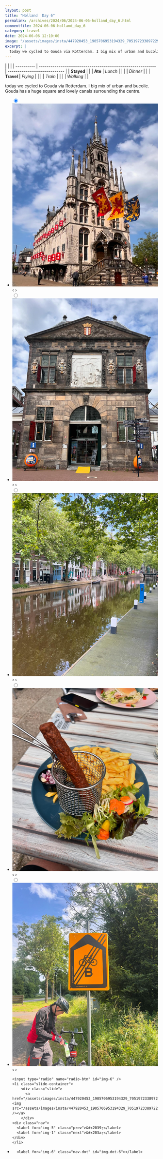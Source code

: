 ```yaml
---
layout: post
title: "Holland  Day 6"
permalink: /archives/2024/06/2024-06-06-holland_day_6.html
commentfile: 2024-06-06-holland_day_6
category: travel
date: 2024-06-06 12:10:00
image: "/assets/images/insta/447920453_1905706953194329_7051972338972298537_n_18003449402552932.jpg"
excerpt: |
  today we cycled to Gouda via Rotterdam. I big mix of urban and bucolic. Gouda has a huge square and lovely canals surrounding the centre.
---
```


|            |                                                              |
| ---------- | ------------------------------------------------------------ | ----------------------------- |
| **Stayed** |  |
| **Ate**    | _Lunch_                                                      |          |
|            | _Dinner_                                                     |          |
| **Travel** | _Flying_                                                     |          |
|            | _Train_                                                      |          |
|            | _Walking_                                                    |          |


today we cycled to Gouda via Rotterdam. I big mix of urban and bucolic. Gouda has a huge square and lovely canals surrounding the centre.


<ul class="slides">
    <input type="radio" name="radio-btn" id="img-1" checked="checked" />
    <li class="slide-container">
        <div class="slide">
          <a href="/assets/images/insta/447893405_998139028639233_3170843450077678408_n_17872005624100280.jpg"><img src="/assets/images/insta/447893405_998139028639233_3170843450077678408_n_17872005624100280.jpg" /></a>
        </div>
    <div class="nav">
      <label for="img-6" class="prev">&#x2039;</label>
      <label for="img-2" class="next">&#x203a;</label>
    </div>
    </li>
        <input type="radio" name="radio-btn" id="img-2"  />
    <li class="slide-container">
        <div class="slide">
          <a href="/assets/images/insta/447905864_868710158365890_6182199839444923457_n_18437017546004450.jpg"><img src="/assets/images/insta/447905864_868710158365890_6182199839444923457_n_18437017546004450.jpg" /></a>
        </div>
    <div class="nav">
      <label for="img-1" class="prev">&#x2039;</label>
      <label for="img-3" class="next">&#x203a;</label>
    </div>
    </li>
        <input type="radio" name="radio-btn" id="img-3"  />
    <li class="slide-container">
        <div class="slide">
          <a href="/assets/images/insta/447886517_1201810710829274_8180759138328550388_n_18309059266157298.jpg"><img src="/assets/images/insta/447886517_1201810710829274_8180759138328550388_n_18309059266157298.jpg" /></a>
        </div>
    <div class="nav">
      <label for="img-2" class="prev">&#x2039;</label>
      <label for="img-4" class="next">&#x203a;</label>
    </div>
    </li>
        <input type="radio" name="radio-btn" id="img-4"  />
    <li class="slide-container">
        <div class="slide">
          <a href="/assets/images/insta/447886081_1542299296501220_2224202255376250164_n_18041158999887582.jpg"><img src="/assets/images/insta/447886081_1542299296501220_2224202255376250164_n_18041158999887582.jpg" /></a>
        </div>
    <div class="nav">
      <label for="img-3" class="prev">&#x2039;</label>
      <label for="img-5" class="next">&#x203a;</label>
    </div>
    </li>
        <input type="radio" name="radio-btn" id="img-5"  />
    <li class="slide-container">
        <div class="slide">
          <a href="/assets/images/insta/447883386_1198722541295568_2279160081073763830_n_18300168121088825.jpg"><img src="/assets/images/insta/447883386_1198722541295568_2279160081073763830_n_18300168121088825.jpg" /></a>
        </div>
    <div class="nav">
      <label for="img-4" class="prev">&#x2039;</label>
      <label for="img-6" class="next">&#x203a;</label>
    </div>
    </li>
    
    <input type="radio" name="radio-btn" id="img-6" />
    <li class="slide-container">
        <div class="slide">
          <a href="/assets/images/insta/447920453_1905706953194329_7051972338972298537_n_18003449402552932.jpg"><img src="/assets/images/insta/447920453_1905706953194329_7051972338972298537_n_18003449402552932.jpg" /></a>
        </div>
    <div class="nav">
      <label for="img-5" class="prev">&#x2039;</label>
      <label for="img-1" class="next">&#x203a;</label>
    </div>
    </li>
			
<li class="nav-dots">
      <label for="img-1" class="nav-dot" id="img-dot-1"></label>
      <label for="img-2" class="nav-dot" id="img-dot-2"></label>
      <label for="img-3" class="nav-dot" id="img-dot-3"></label>
      <label for="img-4" class="nav-dot" id="img-dot-4"></label>
      <label for="img-5" class="nav-dot" id="img-dot-5"></label>

      <label for="img-6" class="nav-dot" id="img-dot-6"></label>

</li>
</ul>        
             

		